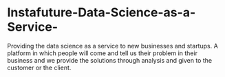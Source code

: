 # Instafuture-Data-Science-as-a-Service-
Providing the data science as a service to new businesses and startups. A platform in which people will come and tell us their problem in their business and we provide the solutions through analysis and given to the customer or the client.
